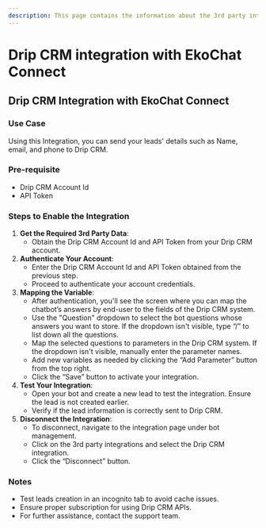 ```yaml
---
description: This page contains the information about the 3rd party integrations.
---
```


# Drip CRM integration with EkoChat Connect

## Drip CRM Integration with EkoChat Connect

### Use Case

Using this Integration, you can send your leads' details such as Name, email, and phone to Drip CRM.

### Pre-requisite

* Drip CRM Account Id
* API Token

### Steps to Enable the Integration

1. **Get the Required 3rd Party Data**:
   * Obtain the Drip CRM Account Id and API Token from your Drip CRM account.
2. **Authenticate Your Account**:
   * Enter the Drip CRM Account Id and API Token obtained from the previous step.
   * Proceed to authenticate your account credentials.
3. **Mapping the Variable**:
   * After authentication, you'll see the screen where you can map the chatbot’s answers by end-user to the fields of the Drip CRM system.
   * Use the "Question" dropdown to select the bot questions whose answers you want to store. If the dropdown isn't visible, type “/” to list down all the questions.
   * Map the selected questions to parameters in the Drip CRM system. If the dropdown isn't visible, manually enter the parameter names.
   * Add new variables as needed by clicking the “Add Parameter” button from the top right.
   * Click the “Save” button to activate your integration.
4. **Test Your Integration**:
   * Open your bot and create a new lead to test the integration. Ensure the lead is not created earlier.
   * Verify if the lead information is correctly sent to Drip CRM.
5. **Disconnect the Integration**:
   * To disconnect, navigate to the integration page under bot management.
   * Click on the 3rd party integrations and select the Drip CRM integration.
   * Click the “Disconnect” button.

### Notes

* Test leads creation in an incognito tab to avoid cache issues.
* Ensure proper subscription for using Drip CRM APIs.
* For further assistance, contact the support team.
